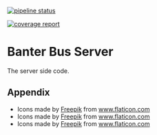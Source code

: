 [![pipeline status](https://gitlab.com/banterbus/banter-bus-server/badges/master/pipeline.svg?style=flat-square)](https://gitlab.com/banterbus/banter-bus-server/commits/master)

[![coverage report](https://gitlab.com/banterbus/banter-bus-server/badges/master/coverage.svg?style=flat-square)](https://gitlab.com/banterbus/banter-bus-server/commits/master)

# Banter Bus Server

The server side code.

## Appendix

- Icons made by <a href="https://www.flaticon.com/authors/freepik" title="Freepik">Freepik</a> from <a href="https://www.flaticon.com/" title="Flaticon"> www.flaticon.com</a>
- Icons made by <a href="https://www.flaticon.com/authors/freepik" title="Freepik">Freepik</a> from <a href="https://www.flaticon.com/" title="Flaticon"> www.flaticon.com</a>
- Icons made by <a href="https://www.flaticon.com/authors/freepik" title="Freepik">Freepik</a> from <a href="https://www.flaticon.com/" title="Flaticon"> www.flaticon.com</a>
